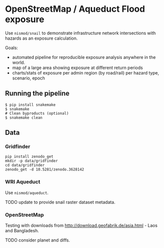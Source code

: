# OpenStreetMap / Aqueduct Flood exposure

Use `nismod/snail` to demonstrate infrastructure network intersections with hazards as an
exposure calculation.

Goals: 
- automated pipeline for reproducible exposure analysis anywhere in the world.
- map of a large area showing exposure at different return periods
- charts/stats of exposure per admin region (by road/rail) per hazard type, scenario, epoch

## Running the pipeline

```
$ pip install snakemake
$ snakemake
# Clean byproducts (optional)
$ snakemake clean
```

## Data

### Gridfinder

```
pip install zenodo_get
mkdir -p data/gridfinder
cd data/gridfinder
zenodo_get -d 10.5281/zenodo.3628142
```

### WRI Aqueduct

Use `nismod/aqueduct`. 

TODO update to provide snail raster dataset metadata.

### OpenStreetMap

Testing with downloads from http://download.geofabrik.de/asia.html - Laos and Bangladesh.

TODO consider planet and diffs.

